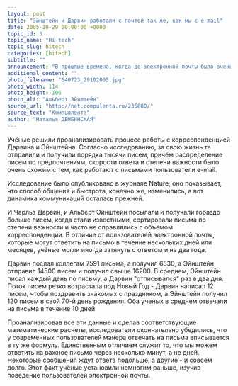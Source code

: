 ```yaml
---
layout: post
title: "Эйнштейн и Дарвин работали с почтой так же, как мы с e-mail"
date: 2005-10-29 00:00:00 +0000
topic_id: 3
topic_name: "Hi-tech"
topic_slug: hitech
categories: [hitech]
subtitle: ""
announcement: "В прошлые времена, когда до электронной почты было очень и очень далеко, принцип ведения переписки был в точности таким же, как и у современного человека, владельца электронного почтового ящика."
additional_content: ""
photo_filename: "040723_29102005.jpg"
photo_width: 114
photo_height: 106
photo_alt: "Альберт Эйнштейн"
source_url: "http://net.compulenta.ru/235880/"
source_text: "Компьюлента"
author: "Наталья ДЕМБИНСКАЯ"
---
```

Учёные решили проанализировать процесс работы с корреспонденцией Дарвина и Эйнштейна. Согласно исследованию, за свою жизнь те отправили и получили порядка тысячи писем, причём распределение писем по предпочтениям, скорости ответа и степени важности было очень схожим с тем, как работают с письмами пользователи e-mail.

Исследование было опубликовано в журнале Nature, оно показывает, что способ общения и быстрота, конечно же, изменились, а вот динамика коммуникаций осталась прежней.

И Чарльз Дарвин, и Альберт Эйнштейн посылали и получали гораздо больше писем, когда стали известными, сортировали письма по степени важности и часто не справлялись с объёмом корреспонденции. В отличие от пользователей электронной почты, которые могут ответить на письмо в течение нескольких дней или месяцев, учёные могли иногда затянуть с ответом и на два года.

Дарвин послал коллегам 7591 письма, а получил 6530, а Эйнштейн отправил 14500 писем и получил свыше 16200. В среднем, Эйнштейн писал каждый день по письму, а Дарвин "отписывался" раз в два дня. Поток писем резко возрастала под Новый Год - Дарвин написал 12 писем, чтобы поздравить знакомых с праздником, а Эйнштейн получил 120 писем в свой 70-й день рождения. Оба ученых в среднем отвечали на письма в течение 10 дней.

Проанализировав все эти данные и сделав соответствующие математические расчеты, исследователи окончательно убедились, что у современных пользователей манера отвечать на письма вписывается в ту же формулу. Единственным отличием служит то, что мы можем ответить на важное письмо через несколько минут, а не дней. Некоторые сообщения ждут ответа подольше, а другие - и совсем долго. Этот факт учёные установили немногим раньше, изучив поведение пользователей электронной почты.

